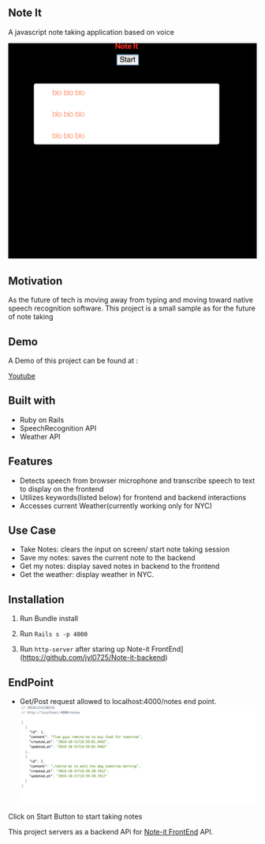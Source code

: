 ## Note It
A  javascript note taking application based on voice

![home](https://github.com/jyl0725/Note-it-Frontend/blob/master/src/assets/home.png?raw=true)

## Motivation
As the future of tech is moving away from typing and moving toward native speech recognition software. This project is a small sample as for the future of note taking

## Demo
A Demo of this project can be found at :

[Youtube](https://www.youtube.com/watch?v=81jq2OM2rEM)

## Built with

* Ruby on Rails
* SpeechRecognition API
* Weather API

## Features
* Detects speech from browser microphone and transcribe speech to text to display on the frontend
* Utilizes keywords(listed below) for frontend and backend interactions
* Accesses current Weather(currently working only for NYC)

## Use Case
* Take Notes: clears the input on screen/ start note taking session
* Save my notes: saves the current note to the backend
* Get my notes: display saved notes in backend to the frontend
* Get the weather: display weather in NYC.

## Installation
1. Run Bundle install

2. Run `Rails s -p 4000`

3. Run `http-server` after staring up Note-it FrontEnd](https://github.com/jyl0725/Note-it-backend)

## EndPoint 
* Get/Post request allowed to localhost:4000/notes end point.
![API](https://github.com/jyl0725/Note-it-Frontend/blob/master/src/assets/API.png?raw=true)


Click on Start Button to start taking notes

This project servers as a backend APi for [Note-it FrontEnd](https://github.com/jyl0725/Note-it-backend) API.
